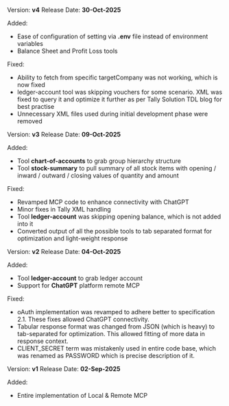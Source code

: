 Version: **v4**
Release Date: **30-Oct-2025**

Added:
* Ease of configuration of setting via **.env** file instead of environment variables
* Balance Sheet and Profit Loss tools

Fixed:
* Ability to fetch from specific targetCompany was not working, which is now fixed
* ledger-account tool was skipping vouchers for some scenario. XML was fixed to query it and optimize it further as per Tally Solution TDL blog for best practise
* Unnecessary XML files used during initial development phase were removed


Version: **v3**
Release Date: **09-Oct-2025**

Added:
* Tool **chart-of-accounts** to grab group hierarchy structure
* Tool **stock-summary** to pull summary of all stock items with opening / inward / outward / closing values of quantity and amount

Fixed:
* Revamped MCP code to enhance connectivity with ChatGPT
* Minor fixes in Tally XML handling
* Tool **ledger-account** was skipping opening balance, which is not added into it
* Converted output of all the possible tools to tab separated format for optimization and light-weight response


Version: **v2**
Release Date: **04-Oct-2025**

Added:
* Tool **ledger-account** to grab ledger account
* Support for **ChatGPT** platform remote MCP

Fixed:
* oAuth implementation was revamped to adhere better to specification 2.1. These fixes allowed ChatGPT connectivity.
* Tabular response format was changed from JSON (which is heavy) to tab-separated for optimization. This allowed fitting of more data in response context.
* CLIENT_SECRET term was mistakenly used in entire code base, which was renamed as PASSWORD which is precise description of it.


Version: **v1**
Release Date: **02-Sep-2025**

Added:
* Entire implementation of Local &amp; Remote MCP